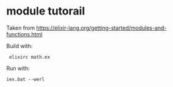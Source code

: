 # module tutorail

Taken from
https://elixir-lang.org/getting-started/modules-and-functions.html


Build with: 

```
 elixirc math.ex
```

Run with:
```
iex.bat --werl
```